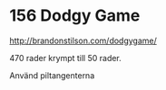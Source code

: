 # 156 Dodgy Game

http://brandonstilson.com/dodgygame/

470 rader krympt till 50 rader.

Använd piltangenterna
